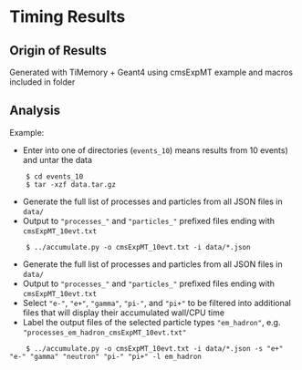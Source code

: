 # Timing Results

## Origin of Results

Generated with TiMemory + Geant4 using cmsExpMT example and macros included in folder

## Analysis

Example:

- Enter into one of directories (`events_10`) means results from 10 events) and untar the data

```shell
    $ cd events_10
    $ tar -xzf data.tar.gz
```

- Generate the full list of processes and particles from all JSON files in `data/`
- Output to `"processes_"` and `"particles_"` prefixed files ending with `cmsExpMT_10evt.txt`

```shell
    $ ../accumulate.py -o cmsExpMT_10evt.txt -i data/*.json
```

- Generate the full list of processes and particles from all JSON files in `data/`
- Output to `"processes_"` and `"particles_"` prefixed files ending with `cmsExpMT_10evt.txt`
- Select `"e-"`, `"e+"`, `"gamma"`, `"pi-"`, and `"pi+"` to be filtered into additional files that will display their accumulated wall/CPU time
- Label the output files of the selected particle types `"em_hadron"`, e.g. `"processes_em_hadron_cmsExpMT_10evt.txt"`

```shell
    $ ../accumulate.py -o cmsExpMT_10evt.txt -i data/*.json -s "e+" "e-" "gamma" "neutron" "pi-" "pi+" -l em_hadron
```
